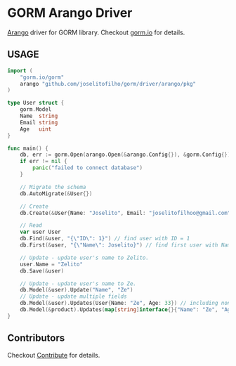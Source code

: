 # GORM Arango Driver

[Arango](https://www.arangodb.com/) driver for GORM library. Checkout [gorm.io](https://gorm.io) for details.

## USAGE

```go
import (
    "gorm.io/gorm"
    arango "github.com/joselitofilho/gorm/driver/arango/pkg"
)

type User struct {
	gorm.Model
	Name  string
	Email string
	Age   uint
}

func main() {
    db, err := gorm.Open(arango.Open(&arango.Config{}), &gorm.Config{})
    if err != nil {
        panic("failed to connect database")
    }

    // Migrate the schema
    db.AutoMigrate(&User{})

    // Create
    db.Create(&User{Name: "Joselito", Email: "joselitofilhoo@gmail.com", Age: 32})

    // Read
    var user User
    db.Find(&user, "{\"ID\": 1}") // find user with ID = 1
    db.First(&user, "{\"Name\": Joselito}") // find first user with Name is Joselito

    // Update - update user's name to Zelito.
    user.Name = "Zelito"
    db.Save(&user)

    // Update - update user's name to Ze.
    db.Model(&user).Update("Name", "Ze")
    // Update - update multiple fields
    db.Model(&user).Updates(User{Name: "Ze", Age: 33}) // including non-zero fields. Updates user's name to Ze, age to 33 and email to empty.
    db.Model(&product).Updates(map[string]interface{}{"Name": "Ze", "Age": 33}) // updates just user's name to Ze and age to 33.
}
```

## Contributors

Checkout [Contribute](docs/CONTRIBUTING.md) for details.